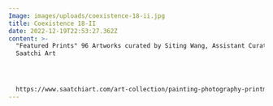 ```yaml
---
Image: images/uploads/coexistence-18-ii.jpg
title: Coexistence 18-II
date: 2022-12-19T22:53:27.362Z
content: >-
  "Featured Prints" 96 Artworks curated by Siting Wang, Assistant Curator at
  Saatchi Art




  https://www.saatchiart.com/art-collection/painting-photography-printmaking-drawing-mixed-media-collage/Featured-Prints/1861756/707651/view
---
```


